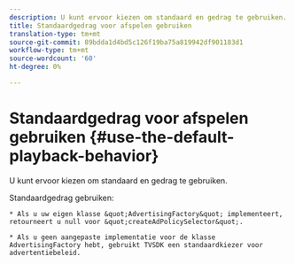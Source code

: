 ```yaml
---
description: U kunt ervoor kiezen om standaard en gedrag te gebruiken.
title: Standaardgedrag voor afspelen gebruiken
translation-type: tm+mt
source-git-commit: 89bdda1d4bd5c126f19ba75a819942df901183d1
workflow-type: tm+mt
source-wordcount: '60'
ht-degree: 0%

---
```



# Standaardgedrag voor afspelen gebruiken {#use-the-default-playback-behavior}

U kunt ervoor kiezen om standaard en gedrag te gebruiken.

Standaardgedrag gebruiken:

    * Als u uw eigen klasse &quot;AdvertisingFactory&quot; implementeert, retourneert u null voor &quot;createAdPolicySelector&quot;.
    
    * Als u geen aangepaste implementatie voor de klasse AdvertisingFactory hebt, gebruikt TVSDK een standaardkiezer voor advertentiebeleid.